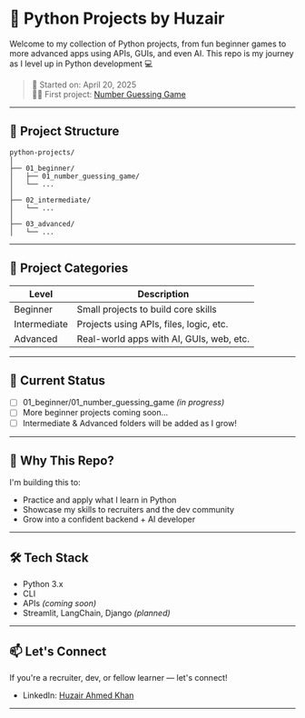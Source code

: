 # 🐍 Python Projects by Huzair

Welcome to my collection of Python projects, from fun beginner games to more advanced apps using APIs, GUIs, and even AI.
This repo is my journey as I level up in Python development 💻

> 📅 Started on: April 20, 2025  
> 👨‍💻 First project: [Number Guessing Game](01_beginner/01_number_guessing_game)

---

## 📁 Project Structure
```
python-projects/
│
├── 01_beginner/
│   ├── 01_number_guessing_game/
│   └── ...
│
├── 02_intermediate/
│   └── ...
│
├── 03_advanced/
│   └── ...
```

---

## 📌 Project Categories

| Level         | Description                              |
|---------------|------------------------------------------|
| Beginner      | Small projects to build core skills  |
| Intermediate  | Projects using APIs, files, logic, etc.  |
| Advanced      | Real-world apps with AI, GUIs, web, etc. |

---

## 🚧 Current Status
- [ ] 01_beginner/01_number_guessing_game *(in progress)*
- [ ] More beginner projects coming soon...
- [ ] Intermediate & Advanced folders will be added as I grow!

---

## 🧠 Why This Repo?
I'm building this to:
- Practice and apply what I learn in Python
- Showcase my skills to recruiters and the dev community
- Grow into a confident backend + AI developer

---

## 🛠️ Tech Stack
- Python 3.x
- CLI
- APIs *(coming soon)*
- Streamlit, LangChain, Django *(planned)*

---

## 📫 Let's Connect
If you're a recruiter, dev, or fellow learner — let's connect!
- LinkedIn: [Huzair Ahmed Khan](https://linkedin.com/in/huzair-ahmed-khan)

---
